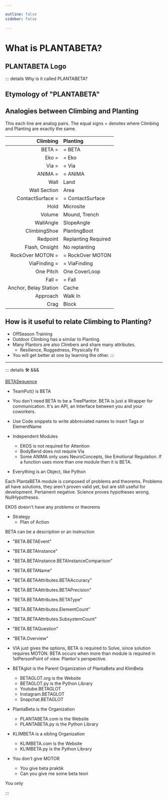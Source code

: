 ```yaml
---

outline: false 
sidebar: false

---
```


# <beta>What is PLANTABETA?</beta>

## <beta>PLANTABETA Logo</beta>

::: details Why is it called <beta>PLANTABETA</beta>?

## Etymology of "<beta>PLANTABETA</beta>"

## Analogies between Climbing and Planting

This each line are analog pairs. The equal signs = denotes where Climbing and Planting are exactly the same.

|                         **Climbing** | **Planting**                      |
| -----------------------------------: | :-------------------------------- |
|                  <beta>BETA</beta> = | = <beta>BETA</beta>               |
|                     <ekos>Eko</ekos> = | = <ekos>Eko</ekos>                  |
|               <via>Via</via> = | = <via>Via</via>            |
|               <anima>ANIMA</anima> = | = <anima>ANIMA</anima>            |
|                      <ekos>Wall</ekos> | <ekos>Land</ekos>                   |
|              <ekos>Wall Section</ekos> | <ekos>Area</ekos>                  |
|      <via>ContactSurface</via> = | = <via>ContactSurface</via>   |
|                  <via>Hold</via> | <via>Microsite</via>          |
|                    <ekos>Volume</ekos> | <ekos>Mound, Trench</ekos>          |
|                 <ekos>WallAngle</ekos> | <ekos>SlopeAngle</ekos>             |
|            <motor>ClimbingShoe</motor> | <motor>PlantingBoot</motor>         |
|                <beta>Redpoint</beta> | <beta>Replanting Required </beta> |
|          <beta>Flash, Onsight</beta> | <beta>No replanting </beta>       |
|         <motor>RockOver MOTON </motor>= | = <motor>RockOver MOTON </motor>     |
|        <via>ViaFinding</via> = | = <via>ViaFinding</via>     |
|             <via>One Pitch</via> | <via>One CoverLoop </via>      |
|                  <motor>Fall</motor> = | = <motor>Fall</motor>               |
| <via>Anchor, Belay Station</via> | <via>Cache</via>              |
|              <via>Approach</via> | <via>Walk In </via>           |
|                     <ekos>Crag </ekos> | <ekos> Block</ekos>                 |

## How is it useful to relate Climbing to Planting?

- OffSeason Training
- Outdoor Climbing has a similar to Planting.
- Many Plantors are also Climbers and share many attributes.
    - Resilience, Ruggedness, Physically Fit
- You will get better at one by learning the other.
:::

---

<!-- =================================================== -->
<!-- =================================================== -->
<!-- =================================================== -->
<!-- =================================================== -->
<!-- =================================================== -->
::: details 🛠 &&&

[BETASequence](https://docs.python.org/3/library/stdtypes.html#sequence-types-list-tuple-range)

- TeamPut() is BETA
- You don't need BETA to be a TreePlantor. BETA is just a Wrapper for communication. It's an API, an Interface between you and your coworkers.
- Use Code snippets to write abbreviated names to insert Tags or ElementName

- Independent Modules
    - EKOS is not required for Attention
    - BodyBend does not require Via
    - Some ANIMA only uses NeuroConcepts, like Emotional Regulation. If a function uses more than one module then it is BETA.

- Everything is an Object, like Python

Each PlantaBETA module is composed of problems and theorems. Problems all have solutions, they aren't proven valid yet, but are still useful for development. Pertainent negative. Science proves hypotheses wrong. NullHypotheses.

EKOS doesn't have any problems or theorems

- Strategy
    - Plan of Action

BETA can be a description or an instruction

- "BETA.BETAEvent"
- "BETA.BETAInstance"
- "BETA.BETAInstance.BETAInstanceComparison"
- "BETA.BETAName"
- "BETA.BETAAttributes.BETAAccuracy"
- "BETA.BETAAttributes.BETAPrecision"
- "BETA.BETAAttributes.BETAType"
- "BETA.BETAAttributes.ElementCount"
- "BETA.BETAAttributes.SubsystemCount"
- "BETA.BETAQuestion"
- "BETA.Overview"

- VIA just gives the options, BETA is required to Solve, since solution requires MOTON. BETA occurs when more than module is required in 1stPersonPoint of view. Plantor's perspective.

- BETAglot is the Parent Organization of PlantaBeta and KlimBeta
    - BETAGLOT.org is the Website
    - BETAGLOT.py is the Python Library
    - Youtube.BETAGLOT
    - Instagram.BETAGLOT
    - Snapchat.BETAGLOT
- PlantaBeta is the Organization
    - PLANTABETA.com is the Website
    - PLANTABETA.py is the Python Library
- KLIMBETA is a sibling Organization
    - KLIMBETA.com is the Website
    - KLIMBETA.py is the Python Library

- You don't give MOTOR
    - You give beta praktik
    - Can you give me some beta teori

You only

:::
